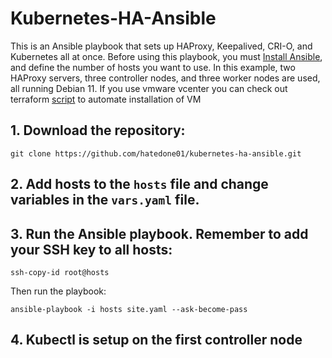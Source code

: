 # Kubernetes-HA-Ansible

This is an Ansible playbook that sets up HAProxy, Keepalived, CRI-O, and Kubernetes all at once. Before using this playbook, you must [Install Ansible](https://docs.ansible.com/ansible/latest/installation_guide/intro_installation.html "Install Ansible"), and define the number of hosts you want to use. In this example, two HAProxy servers, three controller nodes, and three worker nodes are used, all running Debian 11. If you use vmware vcenter you can check out terraform [script](https://github.com/hatedone01/terraform-kubernetes.git "script") to automate installation of VM

## 1. Download the repository:
```
git clone https://github.com/hatedone01/kubernetes-ha-ansible.git
```
## 2. Add hosts to the `hosts` file and change variables in the `vars.yaml` file.

## 3. Run the Ansible playbook. Remember to add your SSH key to all hosts:
```
ssh-copy-id root@hosts
```
Then run the playbook:
```
ansible-playbook -i hosts site.yaml --ask-become-pass
```
## 4. Kubectl is setup on the first controller node 